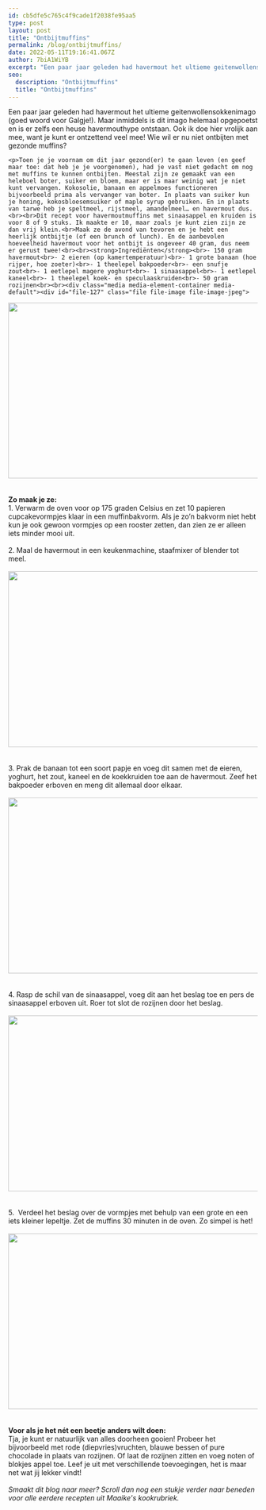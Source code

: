 ```yaml
---
id: cb5dfe5c765c4f9cade1f2038fe95aa5
type: post
layout: post
title: "Ontbijtmuffins"
permalink: /blog/ontbijtmuffins/
date: 2022-05-11T19:16:41.067Z
author: 7biA1WiYB
excerpt: "Een paar jaar geleden had havermout het ultieme geitenwollensokkenimago (goed woord voor Galgje!). Maar inmiddels is dit imago helemaal opgepoetst en is er zelfs een heuse havermouthype ontstaan. Ook ik doe hier vrolijk aan mee, want je kunt er ontzettend veel mee! Wie wil er nu niet ontbijten met gezonde muffins?  "
seo:
  description: "Ontbijtmuffins"
  title: "Ontbijtmuffins"
---
```

Een paar jaar geleden had havermout het ultieme geitenwollensokkenimago (goed woord voor Galgje!). Maar inmiddels is dit imago helemaal opgepoetst en is er zelfs een heuse havermouthype ontstaan. Ook ik doe hier vrolijk aan mee, want je kunt er ontzettend veel mee! Wie wil er nu niet ontbijten met gezonde muffins?  

    <p>Toen je je voornam om dit jaar gezond(er) te gaan leven (en geef maar toe: dat heb je je voorgenomen), had je vast niet gedacht om nog met muffins te kunnen ontbijten. Meestal zijn ze gemaakt van een heleboel boter, suiker en bloem, maar er is maar weinig wat je niet kunt vervangen. Kokosolie, banaan en appelmoes functioneren bijvoorbeeld prima als vervanger van boter. In plaats van suiker kun je honing, kokosbloesemsuiker of maple syrup gebruiken. En in plaats van tarwe heb je speltmeel, rijstmeel, amandelmeel… en havermout dus.<br><br>Dit recept voor havermoutmuffins met sinaasappel en kruiden is voor 8 of 9 stuks. Ik maakte er 10, maar zoals je kunt zien zijn ze dan vrij klein.<br>Maak ze de avond van tevoren en je hebt een heerlijk ontbijtje (of een brunch of lunch). En de aanbevolen hoeveelheid havermout voor het ontbijt is ongeveer 40 gram, dus neem er gerust twee!<br><br><strong>Ingrediënten</strong><br>- 150 gram havermout<br>- 2 eieren (op kamertemperatuur)<br>- 1 grote banaan (hoe rijper, hoe zoeter)<br>- 1 theelepel bakpoeder<br>- een snufje zout<br>- 1 eetlepel magere yoghurt<br>- 1 sinaasappel<br>- 1 eetlepel kaneel<br>- 1 theelepel koek- en speculaaskruiden<br>- 50 gram rozijnen<br><br><div class="media media-element-container media-default"><div id="file-127" class="file file-image file-image-jpeg">

        
  
  <div class="content">
    <img height="354" width="560" class="media-element file-default" src="https://original.sevendays.nl/sites/default/files/muffinsingredienten.jpeg" alt="">  </div>

  
</div>
</div><br><br><strong>Zo maak je ze:</strong><br>1. Verwarm de oven voor op 175 graden Celsius en zet 10 papieren cupcakevormpjes klaar in een muffinbakvorm. Als je zo’n bakvorm niet hebt kun je ook gewoon vormpjes op een rooster zetten, dan zien ze er alleen iets minder mooi uit.<br><br>2. Maal de havermout in een keukenmachine, staafmixer of blender tot meel. <br><br><div class="media media-element-container media-default"><div id="file-129" class="file file-image file-image-jpeg">

        
  
  <div class="content">
    <img height="354" width="560" class="media-element file-default" src="https://original.sevendays.nl/sites/default/files/muffinsstap2_0.jpeg" alt="">  </div>

  
</div>
</div><br><br>3. Prak de banaan tot een soort papje en voeg dit samen met de eieren, yoghurt, het zout, kaneel en de koekkruiden toe aan de havermout. Zeef het bakpoeder erboven en meng dit allemaal door elkaar.<br><br><div class="media media-element-container media-default"><div id="file-130" class="file file-image file-image-jpeg">

        
  
  <div class="content">
    <img height="354" width="560" class="media-element file-default" src="https://original.sevendays.nl/sites/default/files/muffinsstap3.jpeg" alt="">  </div>

  
</div>
</div><br><br>4. Rasp de schil van de sinaasappel, voeg dit aan het beslag toe en pers de sinaasappel erboven uit. Roer tot slot de rozijnen door het beslag.<br><br><div class="media media-element-container media-default"><div id="file-131" class="file file-image file-image-jpeg">

        
  
  <div class="content">
    <img height="354" width="560" class="media-element file-default" src="https://original.sevendays.nl/sites/default/files/muffinsstap4.jpeg" alt="">  </div>

  
</div>
</div><br> <br>5.  Verdeel het beslag over de vormpjes met behulp van een grote en een iets kleiner lepeltje. Zet de muffins 30 minuten in de oven. Zo simpel is het!<br><br><div class="media media-element-container media-default"><div id="file-132" class="file file-image file-image-jpeg">

        
  
  <div class="content">
    <img height="354" width="560" class="media-element file-default" src="https://original.sevendays.nl/sites/default/files/muffinsstap5.jpeg" alt="">  </div>

  
</div>
</div><br><br><strong>Voor als je het nét een beetje anders wilt doen:</strong><br>Tja, je kunt er natuurlijk van alles doorheen gooien! Probeer het bijvoorbeeld met rode (diepvries)vruchten, blauwe bessen of pure chocolade in plaats van rozijnen. Of laat de rozijnen zitten en voeg noten of blokjes appel toe. Leef je uit met verschillende toevoegingen, het is maar net wat jij lekker vindt!<br><br><em>Smaakt dit blog naar meer? Scroll dan nog een stukje verder naar beneden voor alle eerdere recepten uit Maaike's kookrubriek.</em>  
